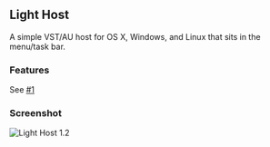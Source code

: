 Light Host
---

A simple VST/AU host for OS X, Windows, and Linux that sits in the menu/task bar.

### Features

See [#1](https://github.com/rolandoislas/LightHost/issues/1)

### Screenshot

![Light Host 1.2](http://i.imgur.com/UF9SWfC.jpg)